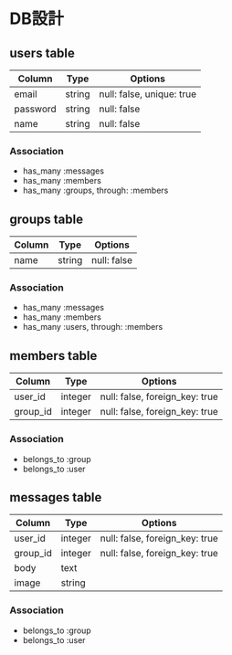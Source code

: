 
# DB設計


## users table

|Column|Type|Options|
|------|----|-------|
|email|string|null: false, unique: true|
|password|string|null: false|
|name|string|null: false|

### Association
- has_many :messages
- has_many :members
- has_many :groups, through: :members



## groups table

|Column|Type|Options|
|------|----|-------|
|name|string|null: false|

### Association
- has_many :messages
- has_many :members
- has_many :users, through: :members



## members table

|Column|Type|Options|
|------|----|-------|
|user_id|integer|null: false, foreign_key: true|
|group_id|integer|null: false, foreign_key: true|

### Association
- belongs_to :group
- belongs_to :user



## messages table

|Column|Type|Options|
|------|----|-------|
|user_id|integer|null: false, foreign_key: true|
|group_id|integer|null: false, foreign_key: true|
|body|text|
|image|string|

### Association
- belongs_to :group
- belongs_to :user

